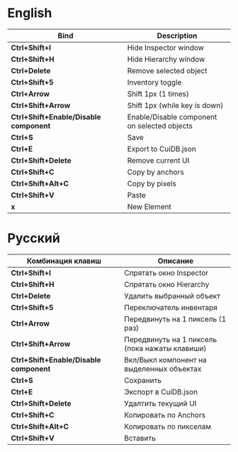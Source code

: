 # English

| Bind | Description |
| --- | --- |
| **Ctrl+Shift+I** | Hide Inspector window  |
| **Ctrl+Shift+H** | Hide Hierarchy window |
| **Ctrl+Delete** | Remove selected object |
| **Ctrl+Shift+5** | Inventory toggle |
| **Ctrl+Arrow** | Shift 1px (1 times) |
| **Ctrl+Shift+Arrow** | Shift 1px (while key is down) |
| **Ctrl+Shift+Enable/Disable component** | Enable/Disable component on selected objects  |
| **Ctrl+S** | Save |
| **Ctrl+E** | Export to CuiDB.json |
| **Ctrl+Shift+Delete** | Remove current UI |
| **Ctrl+Shift+C** | Copy by anchors |
| **Ctrl+Shift+Alt+C** | Copy by pixels |
| **Ctrl+Shift+V** | Paste |
| **x** | New Element |

# Русский

| Комбинация клавиш | Описание |
| --- | --- |
| **Ctrl+Shift+I** | Спрятать окно Inspector  |
| **Ctrl+Shift+H** | Спрятать окно Hierarchy |
| **Ctrl+Delete** | Удалить выбранный объект |
| **Ctrl+Shift+5** | Переключатель инвентаря |
| **Ctrl+Arrow** | Передвинуть на 1 пиксель (1 раз)  |
| **Ctrl+Shift+Arrow** | Передвинуть на 1 пиксель (пока нажаты клавиши) |
| **Ctrl+Shift+Enable/Disable component** | Вкл/Выкл компонент на выделенных объектах  |
| **Ctrl+S** | Сохранить |
| **Ctrl+E** | Экспорт в CuiDB.json |
| **Ctrl+Shift+Delete** | Удалтить текущий UI |
| **Ctrl+Shift+C** | Копировать по Anchors |
| **Ctrl+Shift+Alt+C** | Копировать по пикселам |
| **Ctrl+Shift+V** | Вставить |

